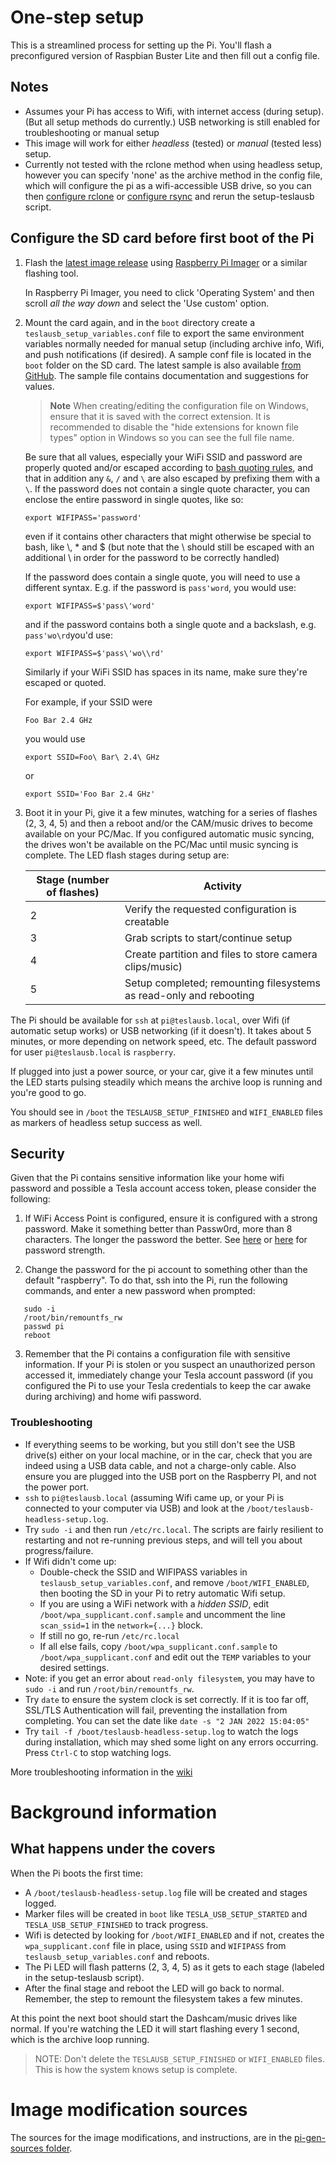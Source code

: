 # One-step setup

This is a streamlined process for setting up the Pi. You'll flash a preconfigured version of Raspbian Buster Lite and then fill out a config file.

## Notes

* Assumes your Pi has access to Wifi, with internet access (during setup). (But all setup methods do currently.) USB networking is still enabled for troubleshooting or manual setup
* This image will work for either _headless_ (tested) or _manual_ (tested less) setup.
* Currently not tested with the rclone method when using headless setup, however you can specify 'none' as the archive method in the config file, which will configure the pi as a wifi-accessible USB drive, so you can then [configure rclone](./SetupRClone.md) or [configure rsync](./SetupRSync.md) and rerun the setup-teslausb script.

## Configure the SD card before first boot of the Pi

1. Flash the [latest image release](https://github.com/marcone/teslausb/releases) using [Raspberry Pi Imager](https://www.raspberrypi.com/software/) or a similar flashing tool.

    In Raspberry Pi Imager, you need to click 'Operating System' and then scroll _all the way down_ and select the 'Use custom' option.

1. Mount the card again, and in the `boot` directory create a `teslausb_setup_variables.conf` file to export the same environment variables normally needed for manual setup (including archive info, Wifi, and push notifications (if desired).
A sample conf file is located in the `boot` folder on the SD card. The latest sample is also available [from GitHub](https://github.com/marcone/teslausb/blob/main-dev/pi-gen-sources/00-teslausb-tweaks/files/teslausb_setup_variables.conf.sample).
The sample file contains documentation and suggestions for values.
    >**Note**
    >When creating/editing the configuration file on Windows, ensure that it is saved with the correct extension. It is recommended to disable the "hide extensions for known file types" option in Windows so you can see the full file name.

    Be sure that all values, especially your WiFi SSID and password are properly quoted and/or escaped according to [bash quoting rules](https://www.gnu.org/software/bash/manual/bash.html#Quoting), and that in addition any `&`, `/` and `\` are also escaped by prefixing them with a `\`.
    If the password does not contain a single quote character, you can enclose the entire password in single quotes, like so:
    ```
    export WIFIPASS='password'
    ```
    even if it contains other characters that might otherwise be special to bash, like \\, * and $ (but note that the \\ should still be escaped with an additional \\ in order for the password to be correctly handled)

    If the password does contain a single quote, you will need to use a different syntax. E.g. if the password is `pass'word`, you would use:
    ```
    export WIFIPASS=$'pass\'word'
    ```
    and if the password contains both a single quote and a backslash, e.g. `pass'wo\rd`you'd use:
    ```
    export WIFIPASS=$'pass\'wo\\rd'
    ```

    Similarly if your WiFi SSID has spaces in its name, make sure they're escaped or quoted.

    For example, if your SSID were
    ```
    Foo Bar 2.4 GHz
    ```
    you would use
    ```
    export SSID=Foo\ Bar\ 2.4\ GHz
    ```
    or
    ```
    export SSID='Foo Bar 2.4 GHz'
    ```

2. Boot it in your Pi, give it a few minutes, watching for a series of flashes (2, 3, 4, 5) and then a reboot and/or the CAM/music drives to become available on your PC/Mac. If you configured automatic music syncing, the drives won't be available on the PC/Mac until music syncing is complete. The LED flash stages during setup are:

    | Stage (number of flashes)  |  Activity |
    |---|---|
    | 2 | Verify the requested configuration is creatable |
    | 3 | Grab scripts to start/continue setup |
    | 4 | Create partition and files to store camera clips/music) |
    | 5 | Setup completed; remounting filesystems as read-only and rebooting |

The Pi should be available for `ssh` at `pi@teslausb.local`, over Wifi (if automatic setup works) or USB networking (if it doesn't). It takes about 5 minutes, or more depending on network speed, etc.  The default password for user `pi@teslausb.local` is `raspberry`.

If plugged into just a power source, or your car, give it a few minutes until the LED starts pulsing steadily which means the archive loop is running and you're good to go.

You should see in `/boot` the `TESLAUSB_SETUP_FINISHED` and `WIFI_ENABLED` files as markers of headless setup success as well.

## Security

Given that the Pi contains sensitive information like your home wifi password and possible a Tesla account access token, please consider the following:

1. If WiFi Access Point is configured, ensure it is configured with a strong password. Make it something better than Passw0rd, more than 8 characters. The longer the password the better. See [here](https://en.wikipedia.org/wiki/Password_strength) or [here](https://xkcd.com/936/) for password strength.

2. Change the password for the pi account to something other than the default "raspberry". To do that, ssh into the Pi, run the following commands, and enter a new password when prompted:
```
   sudo -i
   /root/bin/remountfs_rw
   passwd pi
   reboot
```

3. Remember that the Pi contains a configuration file with sensitive information. If your Pi is stolen or you suspect an unauthorized person accessed it, immediately change your Tesla account password (if you configured the Pi to use your Tesla credentials to keep the car awake during archiving) and home wifi password. 


### Troubleshooting

* If everything seems to be working, but you still don't see the USB drive(s) either on your local machine, or in the car, check that you are indeed using a USB data cable, and not a charge-only cable. Also ensure you are plugged into the USB port on the Raspberry PI, and not the power port.
* `ssh` to `pi@teslausb.local` (assuming Wifi came up, or your Pi is connected to your computer via USB) and look at the `/boot/teslausb-headless-setup.log`.
* Try `sudo -i` and then run `/etc/rc.local`. The scripts are  fairly resilient to restarting and not re-running previous steps, and will tell you about progress/failure.
* If Wifi didn't come up:
    * Double-check the SSID and WIFIPASS variables in `teslausb_setup_variables.conf`, and remove `/boot/WIFI_ENABLED`, then booting the SD in your Pi to retry automatic Wifi setup.
    * If you are using a WiFi network with a *hidden SSID*, edit `/boot/wpa_supplicant.conf.sample` and uncomment the line `scan_ssid=1` in the `network={...}` block.
  * If still no go, re-run `/etc/rc.local`
  * If all else fails, copy `/boot/wpa_supplicant.conf.sample` to `/boot/wpa_supplicant.conf` and edit out the `TEMP` variables to your desired settings.
* Note: if you get an error about `read-only filesystem`, you may have to `sudo -i` and run `/root/bin/remountfs_rw`.
* Try `date` to ensure the system clock is set correctly. If it is too far off, SSL/TLS Authentication will fail, preventing the installation from completing. You can set the date like `date -s "2 JAN 2022 15:04:05"`
* Try `tail -f /boot/teslausb-headless-setup.log` to watch the logs during installation, which may shed some light on any errors occurring. Press `Ctrl-C` to stop watching logs.

More troubleshooting information in the [wiki](https://github.com/marcone/teslausb/wiki/Troubleshooting)

# Background information
## What happens under the covers

When the Pi boots the first time:
* A `/boot/teslausb-headless-setup.log` file will be created and stages logged.
* Marker files will be created in `boot` like `TESLA_USB_SETUP_STARTED` and `TESLA_USB_SETUP_FINISHED` to track progress.
* Wifi is detected by looking for `/boot/WIFI_ENABLED` and if not, creates the `wpa_supplicant.conf` file in place, using `SSID` and `WIFIPASS` from `teslausb_setup_variables.conf` and reboots.
* The Pi LED will flash patterns (2, 3, 4, 5) as it gets to each stage (labeled in the setup-teslausb script).
* After the final stage and reboot the LED will go back to normal. Remember, the step to remount the filesystem takes a few minutes.

At this point the next boot should start the Dashcam/music drives like normal. If you're watching the LED it will start flashing every 1 second, which is the archive loop running.

> NOTE: Don't delete the `TESLAUSB_SETUP_FINISHED` or `WIFI_ENABLED` files. This is how the system knows setup is complete.

# Image modification sources

The sources for the image modifications, and instructions, are in the [pi-gen-sources folder](https://github.com/marcone/teslausb/tree/main-dev/pi-gen-sources).
